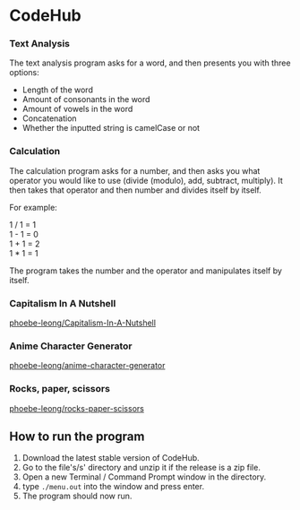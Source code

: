 # CodeHub

### Text Analysis

The text analysis program asks for a word, and then presents you with three options:

- Length of the word
- Amount of consonants in the word
- Amount of vowels in the word
- Concatenation
- Whether the inputted string is camelCase or not

### Calculation

The calculation program asks for a number, and then asks you what operator you would like to use (divide (modulo), add, subtract, multiply).
It then takes that operator and then number and divides itself by itself.

For example:

1 / 1 = 1  
1 - 1 = 0  
1 + 1 = 2  
1 * 1 = 1  

The program takes the number and the operator and manipulates itself by itself.

### Capitalism In A Nutshell

[phoebe-leong/Capitalism-In-A-Nutshell](https://github.com/phoebe-leong/Capitalism-In-A-Nutshell)

### Anime Character Generator

[phoebe-leong/anime-character-generator](https://github.com/phoebe-leong/anime-character-generator)

### Rocks, paper, scissors

[phoebe-leong/rocks-paper-scissors](https://github.com/phoebe-leong/CodeHub/releases/tag/4.0)

## How to run the program

1. Download the latest stable version of CodeHub.
2. Go to the file's/s' directory and unzip it if the release is a zip file.
3. Open a new Terminal / Command Prompt window in the directory.
4. type `./menu.out` into the window and press enter.
5. The program should now run.
